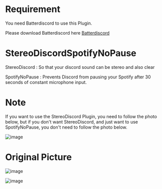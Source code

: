 # Requirement
You need Batterdiscord to use this Plugin.

Please download Batterdiscord here [Batterdiscord](https://betterdiscord.app)

# StereoDiscordSpotifyNoPause

StereoDiscord : So that your discord sound can be stereo and also clear 

SpotifyNoPause : Prevents Discord from pausing your Spotify after 30 seconds of constant microphone input.

# Note
If you want to use the StereoDiscord Plugin, you need to follow the photo below, but if you don't want StereoDiscord, and just want to use SpotifyNoPause, you don't need to follow the photo below.

![image](https://github.com/justfariss/StereoDiscord/assets/49750385/5e976eae-a984-4a73-81bc-1e5851e115f7)


# Original Picture

![image](https://github.com/justfariss/StereoDiscordSpotifyNoPause/assets/49750385/1374e220-1f5c-41dd-819d-4abcce5cafcb)

![image](https://github.com/justfariss/StereoDiscordSpotifyNoPause/assets/49750385/e320e3d7-4e9a-42f7-93e4-e2c4abc7d21f)
